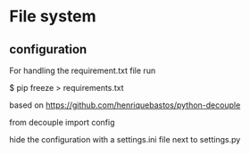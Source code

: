 # File system
## configuration
For handling the requirement.txt file run

$ pip freeze > requirements.txt

based on https://github.com/henriquebastos/python-decouple

from decouple import config

hide the configuration with a settings.ini file next to settings.py 